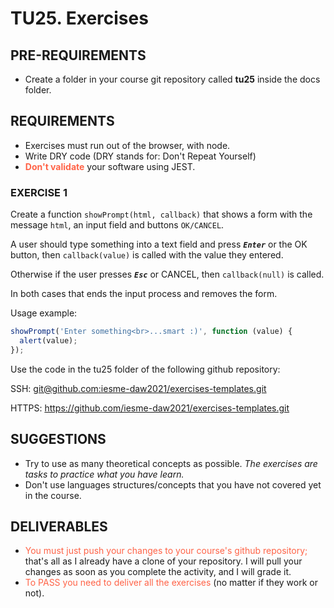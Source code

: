 # TU25. Exercises

## PRE-REQUIREMENTS

- Create a folder in your course git repository called **tu25** inside the docs folder.

## REQUIREMENTS

- Exercises must run out of the browser, with node.
- Write DRY code (DRY stands for: Don't Repeat Yourself)
- <span style="color: tomato;">**Don't validate**</span> your software using JEST.

### EXERCISE 1

Create a function `showPrompt(html, callback)` that shows a form with the message `html`, an input field and buttons `OK/CANCEL`.

A user should type something into a text field and press **_`Enter`_** or the OK button, then `callback(value)` is called with the value they entered.

Otherwise if the user presses **_`Esc`_** or CANCEL, then `callback(null)` is called.

In both cases that ends the input process and removes the form.

Usage example:

```js
showPrompt('Enter something<br>...smart :)', function (value) {
  alert(value);
});
```

Use the code in the tu25 folder of the following github repository:

SSH: [git@github.com:iesme-daw2021/exercises-templates.git](https://github.com/iesme-daw2021/exercises-templates.git)

HTTPS: <https://github.com/iesme-daw2021/exercises-templates.git>

## SUGGESTIONS

- Try to use as many theoretical concepts as possible. _The exercises are tasks to practice what you have learn._
- Don't use languages structures/concepts that you have not covered yet in the course.

## DELIVERABLES

- <span style="color: tomato;">You must just push your changes to your course's github repository;</span> that's all as I already have a clone of your repository. I will pull your changes as soon as you complete the activity, and I will grade it.
- <span style="color: tomato;">To PASS you need to deliver all the exercises</span> (no matter if they work or not).
